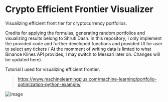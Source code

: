 # Crypto Efficient Frontier Visualizer 
 Visualizing efficient front tier for cryptocurrency portfolios. 
 
Credits for applying the formulas, generating random portfolios and visualizing results belong to Shruti Dash. In this repository, I only implement the provided code and further developed functions and provided UI for user to select any tickers  ( At the momment of writing data is limted to what Binance Klines API provides, I may switch to Messari later on. Changes will be updated here).

Tutorial I used for visualizing efficient frontier. 
> https://www.machinelearningplus.com/machine-learning/portfolio-optimization-python-example/

![image](https://user-images.githubusercontent.com/26731565/140494650-35b3a02a-99ff-461d-8e31-38c0eec898ab.png)
